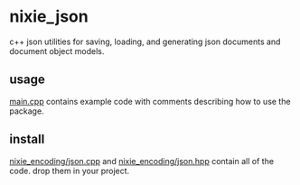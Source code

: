 # nixie_json
c++ json utilities for saving, loading, and generating json documents and document object models.

## usage
[main.cpp](https://github.com/imper29/nixie_json/blob/main/nixie_json/main.cpp) 
contains example code with comments describing how to use the package.

## install
[nixie_encoding/json.cpp](https://github.com/imper29/nixie_json/blob/main/nixie_json/nixie_encoding/json.cpp) and 
[nixie_encoding/json.hpp](https://github.com/imper29/nixie_json/blob/main/nixie_json/nixie_encoding/json.hpp) 
contain all of the code. drop them in your project.
